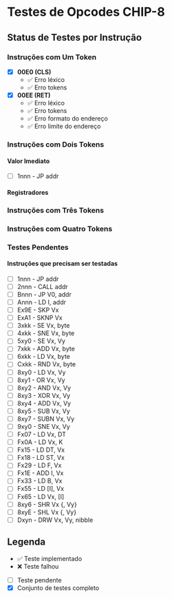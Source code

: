 # Testes de Opcodes CHIP-8

## Status de Testes por Instrução

### Instruções com Um Token
- [x] **00E0 (CLS)**
    - ✅ Erro léxico
    - ✅ Erro tokens
- [x] **00EE (RET)**
    - ✅ Erro léxico
    - ✅ Erro tokens
    - ✅ Erro formato do endereço
    - ✅ Erro limite do endereço

### Instruções com Dois Tokens
#### Valor Imediato
- [ ] 1nnn - JP addr

#### Registradores

### Instruções com Três Tokens

### Instruções com Quatro Tokens

### Testes Pendentes
#### Instruções que precisam ser testadas
- [ ] 1nnn - JP addr
- [ ] 2nnn - CALL addr
- [ ] Bnnn - JP V0, addr 
- [ ] Annn - LD I, addr
- [ ] Ex9E - SKP Vx
- [ ] ExA1 - SKNP Vx
- [ ] 3xkk - SE Vx, byte
- [ ] 4xkk - SNE Vx, byte
- [ ] 5xy0 - SE Vx, Vy
- [ ] 7xkk - ADD Vx, byte
- [ ] 6xkk - LD Vx, byte
- [ ] Cxkk - RND Vx, byte
- [ ] 8xy0 - LD Vx, Vy
- [ ] 8xy1 - OR Vx, Vy
- [ ] 8xy2 - AND Vx, Vy
- [ ] 8xy3 - XOR Vx, Vy
- [ ] 8xy4 - ADD Vx, Vy
- [ ] 8xy5 - SUB Vx, Vy
- [ ] 8xy7 - SUBN Vx, Vy
- [ ] 9xy0 - SNE Vx, Vy
- [ ] Fx07 - LD Vx, DT
- [ ] Fx0A - LD Vx, K
- [ ] Fx15 - LD DT, Vx
- [ ] Fx18 - LD ST, Vx
- [ ] Fx29 - LD F, Vx
- [ ] Fx1E - ADD I, Vx
- [ ] Fx33 - LD B, Vx
- [ ] Fx55 - LD [I], Vx
- [ ] Fx65 - LD Vx, [I]
- [ ] 8xy6 - SHR Vx {, Vy}
- [ ] 8xyE - SHL Vx {, Vy}
- [ ] Dxyn - DRW Vx, Vy, nibble

## Legenda
- ✅ Teste implementado
- ❌ Teste falhou
- [ ] Teste pendente
- [x] Conjunto de testes completo